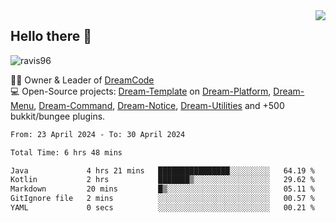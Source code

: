 <img align='right' src="https://github-readme-stats.vercel.app/api?username=Ravis96&show_icons=true">

## Hello there 👋
<p align="left"> <img src="https://komarev.com/ghpvc/?username=ravis96&label=Profile%20views&color=0e75b6&style=flat" alt="ravis96" /> </p>

👨‍💻 Owner & Leader of [DreamCode](https://github.com/DreamPoland) <br>
💻 Open-Source projects: [Dream-Template](https://github.com/DreamPoland/dream-template) on [Dream-Platform](https://github.com/DreamPoland/dream-platform), [Dream-Menu](https://github.com/DreamPoland/dream-menu), [Dream-Command](https://github.com/DreamPoland/dream-command), [Dream-Notice](https://github.com/DreamPoland/dream-notice), [Dream-Utilities](https://github.com/DreamPoland/dream-utilities) and +500 bukkit/bungee plugins.

<!--START_SECTION:waka-->

```txt
From: 23 April 2024 - To: 30 April 2024

Total Time: 6 hrs 48 mins

Java             4 hrs 21 mins   ████████████████░░░░░░░░░   64.19 %
Kotlin           2 hrs           ███████▒░░░░░░░░░░░░░░░░░   29.62 %
Markdown         20 mins         █▒░░░░░░░░░░░░░░░░░░░░░░░   05.11 %
GitIgnore file   2 mins          ░░░░░░░░░░░░░░░░░░░░░░░░░   00.57 %
YAML             0 secs          ░░░░░░░░░░░░░░░░░░░░░░░░░   00.21 %
```

<!--END_SECTION:waka-->
